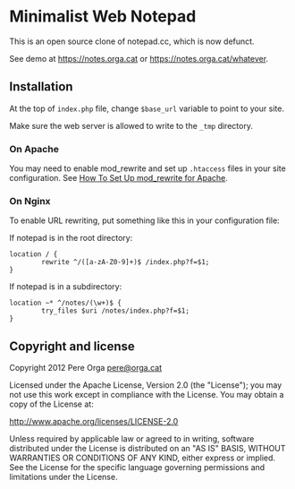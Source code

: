 Minimalist Web Notepad
======================

This is an open source clone of notepad.cc, which is now defunct.

See demo at https://notes.orga.cat or https://notes.orga.cat/whatever.


Installation
------------

At the top of `index.php` file, change `$base_url` variable to point to your
site.

Make sure the web server is allowed to write to the `_tmp` directory.

### On Apache

You may need to enable mod_rewrite and set up `.htaccess` files in your site configuration.
See [How To Set Up mod_rewrite for Apache](https://www.digitalocean.com/community/tutorials/how-to-set-up-mod_rewrite-for-apache-on-ubuntu-14-04).

### On Nginx

To enable URL rewriting, put something like this in your configuration file:

If notepad is in the root directory:
```
location / {
        rewrite ^/([a-zA-Z0-9]+)$ /index.php?f=$1;
}
```

If notepad is in a subdirectory:
```
location ~* ^/notes/(\w+)$ {
        try_files $uri /notes/index.php?f=$1;
}
```


Copyright and license
---------------------

Copyright 2012 Pere Orga <pere@orga.cat>

Licensed under the Apache License, Version 2.0 (the "License");
you may not use this work except in compliance with the License.
You may obtain a copy of the License at:

   http://www.apache.org/licenses/LICENSE-2.0

Unless required by applicable law or agreed to in writing, software
distributed under the License is distributed on an "AS IS" BASIS,
WITHOUT WARRANTIES OR CONDITIONS OF ANY KIND, either express or implied.
See the License for the specific language governing permissions and
limitations under the License.
